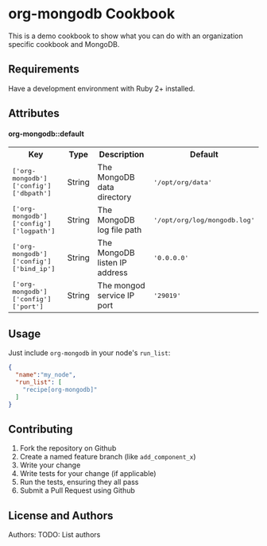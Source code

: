 org-mongodb Cookbook
====================
This is a demo cookbook to show what you can do with an organization specific cookbook and MongoDB.

Requirements
------------
Have a development environment with Ruby 2+ installed.

Attributes
----------

#### org-mongodb::default
<table>
  <tr>
    <th>Key</th>
    <th>Type</th>
    <th>Description</th>
    <th>Default</th>
  </tr>
  <tr>
    <td><tt>['org-mongodb']['config']['dbpath']</tt></td>
    <td>String</td>
    <td>The MongoDB data directory</td>
    <td><tt>'/opt/org/data'</tt></td>
  </tr>
  <tr>
    <td><tt>['org-mongodb']['config']['logpath']</tt></td>
    <td>String</td>
    <td>The MongoDB log file path</td>
    <td><tt>'/opt/org/log/mongodb.log'</tt></td>
  </tr>
  <tr>
    <td><tt>['org-mongodb']['config']['bind_ip']</tt></td>
    <td>String</td>
    <td>The MongoDB listen IP address</td>
    <td><tt>'0.0.0.0'</tt></td>
  </tr>
  <tr>
    <td><tt>['org-mongodb']['config']['port']</tt></td>
    <td>String</td>
    <td>The mongod service IP port</td>
    <td><tt>'29019'</tt></td>
  </tr>
</table>

Usage
-----
Just include `org-mongodb` in your node's `run_list`:

```json
{
  "name":"my_node",
  "run_list": [
    "recipe[org-mongodb]"
  ]
}
```

Contributing
------------
1. Fork the repository on Github
2. Create a named feature branch (like `add_component_x`)
3. Write your change
4. Write tests for your change (if applicable)
5. Run the tests, ensuring they all pass
6. Submit a Pull Request using Github


License and Authors
-------------------
Authors: TODO: List authors
